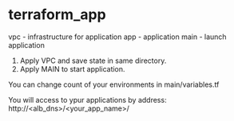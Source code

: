 # terraform_app

vpc - infrastructure for application
app - application
main - launch application

1. Apply VPC and save state in same directory.
2. Apply MAIN to start application.

You can change count of your environments in main/variables.tf

You will access to ypur applications by address: http://<alb_dns>/<your_app_name>/
